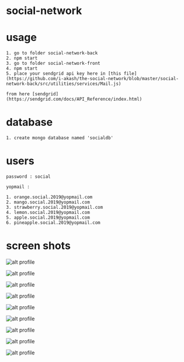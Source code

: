 # social-network

# usage
    1. go to folder social-network-back 
    2. npm start
    3. go to folder social-network-front
    4. npm start
    5. place your sendgrid api key here in [this file](https://github.com/i-akash/the-social-network/blob/master/social-network-back/src/utilities/services/Mail.js) 
    
    from here [sendgrid](https://sendgrid.com/docs/API_Reference/index.html)

# database
    1. create mongo database named 'socialdb'

# users

    password : social 

    yopmail :         

    1. orange.social.2019@yopmail.com
    2. mango.social.2019@yopmail.com
    3. strawberry.social.2019@yopmail.com
    4. lemon.social.2019@yopmail.com
    5. apple.social.2019@yopmail.com
    6. pineapple.social.2019@yopmail.com

# screen shots

![alt profile](https://i.ibb.co/FbJfc7t/Screenshot-from-2019-11-19-18-45-52.png)

![alt profile](https://i.ibb.co/Xk4RLJ9/Screenshot-from-2019-11-19-18-41-43.png)

![alt profile](https://i.ibb.co/4JfFNyh/Screenshot-from-2019-11-19-18-45-46.png)

![alt profile](https://i.ibb.co/J7j1w5S/Screenshot-from-2019-11-19-18-44-02.png)

![alt profile](https://i.ibb.co/gwkzSr6/Screenshot-from-2019-11-19-18-49-00.png)

![alt profile](https://i.ibb.co/Thf5SZg/Screenshot-from-2019-11-19-18-45-02.png)

![alt profile](https://i.ibb.co/Bs8BT41/Screenshot-from-2019-11-19-18-48-20.png)

![alt profile](https://i.ibb.co/th9FWzW/Screenshot-from-2019-11-19-18-45-07.png)

![alt profile](https://i.ibb.co/Xt25mcM/Screenshot-from-2019-11-19-19-10-01.png)
